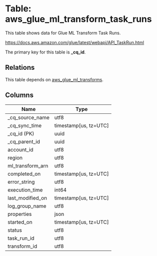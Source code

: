 # Table: aws_glue_ml_transform_task_runs

This table shows data for Glue ML Transform Task Runs.

https://docs.aws.amazon.com/glue/latest/webapi/API_TaskRun.html

The primary key for this table is **_cq_id**.

## Relations

This table depends on [aws_glue_ml_transforms](aws_glue_ml_transforms).

## Columns

| Name          | Type          |
| ------------- | ------------- |
|_cq_source_name|utf8|
|_cq_sync_time|timestamp[us, tz=UTC]|
|_cq_id (PK)|uuid|
|_cq_parent_id|uuid|
|account_id|utf8|
|region|utf8|
|ml_transform_arn|utf8|
|completed_on|timestamp[us, tz=UTC]|
|error_string|utf8|
|execution_time|int64|
|last_modified_on|timestamp[us, tz=UTC]|
|log_group_name|utf8|
|properties|json|
|started_on|timestamp[us, tz=UTC]|
|status|utf8|
|task_run_id|utf8|
|transform_id|utf8|